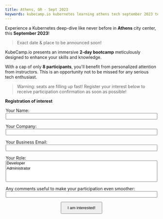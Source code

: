 ```yaml
---
title: Athens, GR - Sept 2023
keywords: kubecamp.io kubernetes learning athens tech september 2023 technology learning
---
```



Experience a Kubernetes deep-dive like never before in **Athens** city center, this **September 2023**!

> Exact date & place to be announced soon!

KubeCamp.io presents an immersive **2-day bootcamp** meticulously designed to enhance your skills and knowledge. 

With a cap of only **8 participants**, you'll benefit from personalized attention from instructors. This is an opportunity not to be missed for any serious tech enthusiast. 

> Warning: seats are filling up fast! Register your interest below to receive participation confirmation as soon as possible!


**Registration of interest**

<form name="athens-sep-23" method="POST" netlify style="margin: 0 auto; max-width: 500px;" data-netlify-recaptcha="true">
  <p style="margin-bottom: 10px;">
    <label>Your Name: <input type="text" name="name" style="width: 100%;" /></label>
  </p>
  <p style="margin-bottom: 10px;">
    <label>Your Company: <input type="text" name="company" style="width: 100%;" /></label>
  </p>
  <p style="margin-bottom: 10px;">
    <label>Your Business Email: <input type="email" name="email" style="width: 100%;" /></label>
  </p>
  <p style="margin-bottom: 10px;">
    <label>Your Role: 
      <select name="role[]" multiple style="width: 100%;">
        <option value="developer">Developer</option>
        <option value="administrator">Administrator</option>
      </select></label>
  </p>
  <p style="margin-bottom: 10px;">
    <label>Any comments useful to make your participation even smoother: 
      <input type="text" name="comments" style="width: 100%;" /></label>
  </p>
  <p style="text-align: center;">
    <button type="submit" style="padding: 10px 20px;">I am interested!</button>
  </p>
</form>

